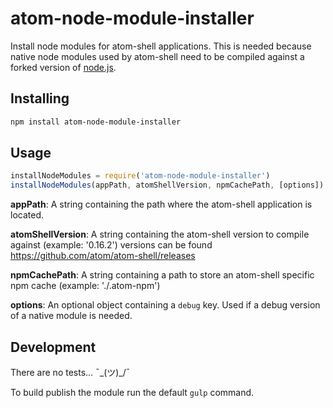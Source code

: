 # atom-node-module-installer

Install node modules for atom-shell applications. This is needed because native
node modules used by atom-shell need to be compiled against a forked version of
[node.js](https://github.com/atom/node).

## Installing

```sh
npm install atom-node-module-installer
```

## Usage

```javascript
installNodeModules = require('atom-node-module-installer')
installNodeModules(appPath, atomShellVersion, npmCachePath, [options])
```

**appPath**: A string containing the path where the atom-shell application is
located.

**atomShellVersion**: A string containing the atom-shell version to compile
against (example: '0.16.2') versions can be found https://github.com/atom/atom-shell/releases

**npmCachePath**: A string containing a path to store an atom-shell specific
npm cache (example: './.atom-npm')

**options**: An optional object containing a `debug` key. Used if a debug
version of a native module is needed.

## Development

There are no tests... ¯\_(ツ)_/¯

To build publish the module run the default `gulp` command.
